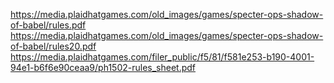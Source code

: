 https://media.plaidhatgames.com/old_images/games/specter-ops-shadow-of-babel/rules.pdf
https://media.plaidhatgames.com/old_images/games/specter-ops-shadow-of-babel/rules20.pdf
https://media.plaidhatgames.com/filer_public/f5/81/f581e253-b190-4001-94e1-b6f6e90ceaa9/ph1502-rules_sheet.pdf